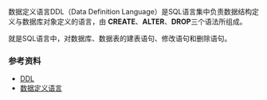 
数据定义语言DDL（Data Definition Language）是SQL语言集中负责数据结构定义与数据库对象定义的语言，由 **CREATE**、**ALTER**、**DROP**三个语法所组成。

就是SQL语言中，对数据库、数据表的建表语句、修改语句和删除语句。

### 参考资料

- [DDL](https://baike.baidu.com/item/DDL/21997?fr=aladdin)
- [数据定义语言](https://baike.baidu.com/item/数据定义语言/104009?fr=aladdin)

